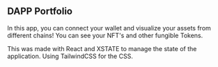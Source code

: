 



## DAPP Portfolio

In this app, you can connect your wallet and visualize your assets from different chains!
You can see your NFT's and other fungible Tokens.

This was made with React and XSTATE to manage the state of the application.
Using TailwindCSS for the CSS.
 
